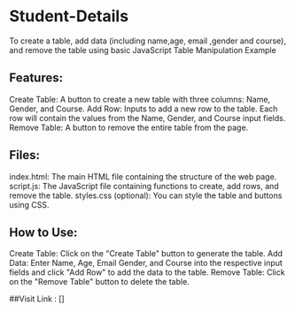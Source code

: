 # Student-Details

To create a table, add data (including name,age, email ,gender and course), and remove the table using basic JavaScript
Table Manipulation Example

## Features:

Create Table: A button to create a new table with three columns: Name, Gender, and Course.
Add Row: Inputs to add a new row to the table. Each row will contain the values from the Name, Gender, and Course input fields.
Remove Table: A button to remove the entire table from the page.

## Files:
index.html: The main HTML file containing the structure of the web page.
script.js: The JavaScript file containing functions to create, add rows, and remove the table.
styles.css (optional): You can style the table and buttons using CSS.

## How to Use:
Create Table: Click on the "Create Table" button to generate the table.
Add Data: Enter Name, Age, Email Gender, and Course into the respective input fields and click "Add Row" to add the data to the table.
Remove Table: Click on the "Remove Table" button to delete the table.

##Visit Link : []
